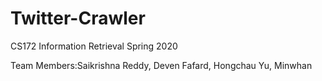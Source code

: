# Twitter-Crawler
CS172 Information Retrieval Spring 2020

Team Members:Saikrishna Reddy, Deven Fafard, Hongchau Yu, Minwhan
